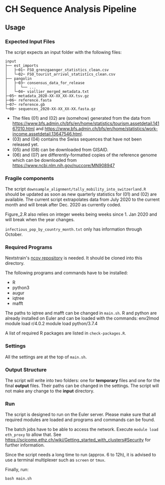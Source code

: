 # CH Sequence Analysis Pipeline

## Usage

### Expected Input Files

The script expects an input folder with the following files:

```
input
├── est_imports
│   ├─01─ FSO_grenzgaenger_statistics_clean.csv
│   └─02─ FSO_tourist_arrival_statistics_clean.csv
├── pangolin
│   ├─03─ consensus_data_for_release
│   │  └── ...
│   └─04─ viollier_merged_metadata.txt
├─05─ metadata_2020-XX-XX_XX-XX.tsv.gz
├─06─ reference.fasta
├─07─ reference.gb
└─08─ sequences_2020-XX-XX_XX-XX.fasta.gz
```

- The files (01) and (02) are (somehow) generated from the data from https://www.bfs.admin.ch/bfs/en/home/statistics/tourism.assetdetail.14167010.html and https://www.bfs.admin.ch/bfs/en/home/statistics/work-income.assetdetail.13647546.html.
- (03) and (04) contains the Swiss sequences that have not been released yet.
- (05) and (08) can be downloaded from GISAID.
- (06) and (07) are differently-formatted copies of the reference genome which can be downloaded from https://www.ncbi.nlm.nih.gov/nuccore/MN908947

### Fragile components

The script `downsample_alignment/tally_mobility_into_switzerland.R` should be updated as soon as new quarterly statistics for (01) and (02) are available. The current script extrapolates data from July 2020 to the current month and will break after Dec. 2020 as currently coded.

Figure_2.R also relies on integer weeks being weeks since 1. Jan 2020 and will break when the year changes.

`infectious_pop_by_country_month.txt` only has information through October.

### Required Programs

Nextstrain's [ncov repository](https://github.com/nextstrain/ncov) is needed. It should be cloned into this directory.

The following programs and commands have to be installed:

- R
- python3
- augur
- iqtree
- mafft

The paths to iqtree and mafft can be changed in `main.sh`.
R and python are already installed on Euler and can be loaded with the commands:
env2lmod
module load r/4.0.2
module load python/3.7.4

A list of required R packages are listed in `check-packages.R`.


### Settings

All the settings are at the top of `main.sh`.


### Output Structure

The script will write into two folders: one for **temporary** files and one for the final **output** files. Their paths can be changed in the settings. The script will not make any change to the **input** directory.


### Run

The script is designed to run on the Euler server. Please make sure that all required modules are loaded and programs and commands can be found.

The batch jobs have to be able to access the network. Execute `module load eth_proxy` to allow that. See https://scicomp.ethz.ch/wiki/Getting_started_with_clusters#Security for further information.

Since the script needs a long time to run (approx. 6 to 12h), it is advised to use a terminal multiplexer such as `screen` or `tmux`.

Finally, run:

```
bash main.sh
```
